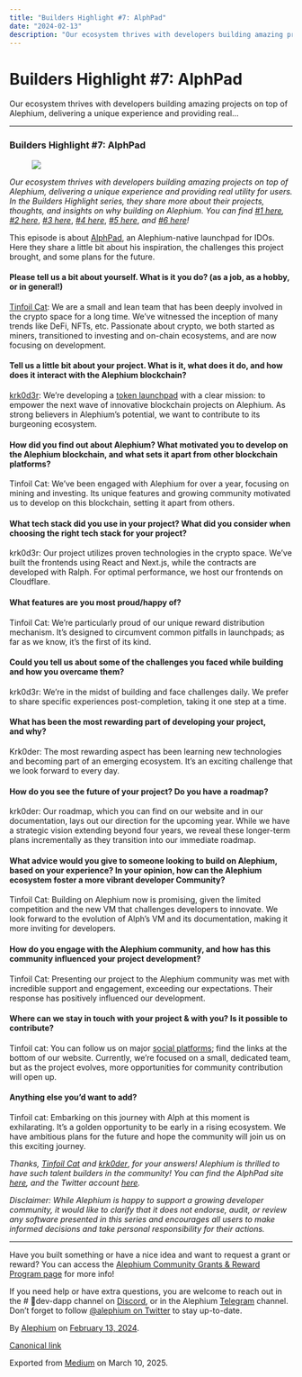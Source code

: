 ```yaml
---
title: "Builders Highlight #7: AlphPad"
date: "2024-02-13"
description: "Our ecosystem thrives with developers building amazing projects on top of Alephium, delivering a unique experience and providing real…"
---
```


<div>

# Builders Highlight \#7: AlphPad

</div>

<div class="section p-summary" field="subtitle">

Our ecosystem thrives with developers building amazing projects on top of Alephium, delivering a unique experience and providing real…

</div>

<div class="section e-content" field="body">

<div id="cebf" class="section section section--body section--first">

<div class="section-divider">

------------------------------------------------------------------------

</div>

<div class="section-content">

<div class="section-inner sectionLayout--insetColumn">

### Builders Highlight \#7: AlphPad

<figure id="9b0f" class="graf graf--figure graf-after--h3">
<img src="https://cdn-images-1.medium.com/max/800/0*Wihv0c8rulJ4F9nS" class="graf-image" data-image-id="0*Wihv0c8rulJ4F9nS" data-width="1400" data-height="467" data-is-featured="true" />
</figure>

*Our ecosystem thrives with developers building amazing projects on top of Alephium, delivering a unique experience and providing real utility for users. In the Builders Highlight series, they share more about their projects, thoughts, and insights on why building on Alephium. You can find* <a href="https://medium.com/@alephium/builders-highlight-sezame-wallet-ddb4aeb61881" class="markup--anchor markup--p-anchor" data-href="https://medium.com/@alephium/builders-highlight-sezame-wallet-ddb4aeb61881" rel="noopener" target="_blank"><em>#1 here</em></a>*,* <a href="https://medium.com/@alephium/builders-highlight-alphpaca-nfts-99c69775f04c" class="markup--anchor markup--p-anchor" data-href="https://medium.com/@alephium/builders-highlight-alphpaca-nfts-99c69775f04c" rel="noopener" target="_blank"><em>#2 here</em></a>, <a href="https://medium.com/@alephium/builders-highlight-3-ayin-6be4a6bd4ec2" class="markup--anchor markup--p-anchor" data-href="https://medium.com/@alephium/builders-highlight-3-ayin-6be4a6bd4ec2" rel="noopener" target="_blank"><em>#3 here</em></a>, <a href="https://medium.com/@alephium/builders-highlight-4-no-trust-verify-9ea495ca826f" class="markup--anchor markup--p-anchor" data-href="https://medium.com/@alephium/builders-highlight-4-no-trust-verify-9ea495ca826f" rel="noopener" target="_blank"><em>#4 here</em></a>, <a href="https://medium.com/@alephium/builders-highlight-5-deadrare-d5ff90d6161e" class="markup--anchor markup--p-anchor" data-href="https://medium.com/@alephium/builders-highlight-5-deadrare-d5ff90d6161e" rel="noopener" target="_blank"><em>#5 here</em></a>, *and* <a href="https://medium.com/@alephium/builders-highlight-6-what-the-duck-0aedc602ecfd" class="markup--anchor markup--p-anchor" data-href="https://medium.com/@alephium/builders-highlight-6-what-the-duck-0aedc602ecfd" target="_blank"><em>#6 here</em></a>*!*

This episode is about <a href="https://alphpad.com" class="markup--anchor markup--p-anchor" data-href="https://alphpad.com" rel="noopener" target="_blank">AlphPad</a>, an Alephium-native launchpad for IDOs. Here they share a little bit about his inspiration, the challenges this project brought, and some plans for the future.

#### **Please tell us a bit about yourself. What is it you do? (as a job, as a hobby, or in general!)**

<a href="https://twitter.com/tinfoilhatc4t" class="markup--anchor markup--p-anchor" data-href="https://twitter.com/tinfoilhatc4t" rel="noopener" target="_blank">Tinfoil Cat</a>: We are a small and lean team that has been deeply involved in the crypto space for a long time. We’ve witnessed the inception of many trends like DeFi, NFTs, etc. Passionate about crypto, we both started as miners, transitioned to investing and on-chain ecosystems, and are now focusing on development.

#### Tell us a little bit about your project. What is it, what does it do, and how does it interact with the Alephium blockchain?

<a href="https://twitter.com/krk0d3r" class="markup--anchor markup--p-anchor" data-href="https://twitter.com/krk0d3r" rel="noopener" target="_blank">krk0d3r</a>: We’re developing a <a href="https://twitter.com/alphpad" class="markup--anchor markup--p-anchor" data-href="https://twitter.com/alphpad" rel="noopener" target="_blank">token launchpad</a> with a clear mission: to empower the next wave of innovative blockchain projects on Alephium. As strong believers in Alephium’s potential, we want to contribute to its burgeoning ecosystem.

#### How did you find out about Alephium? What motivated you to develop on the Alephium blockchain, and what sets it apart from other blockchain platforms?

Tinfoil Cat: We’ve been engaged with Alephium for over a year, focusing on mining and investing. Its unique features and growing community motivated us to develop on this blockchain, setting it apart from others.

#### What tech stack did you use in your project? What did you consider when choosing the right tech stack for your project?

krk0d3r: Our project utilizes proven technologies in the crypto space. We’ve built the frontends using React and Next.js, while the contracts are developed with Ralph. For optimal performance, we host our frontends on Cloudflare.

#### What features are you most proud/happy of?

Tinfoil Cat: We’re particularly proud of our unique reward distribution mechanism. It’s designed to circumvent common pitfalls in launchpads; as far as we know, it’s the first of its kind.

#### Could you tell us about some of the challenges you faced while building and how you overcame them?

krk0d3r: We’re in the midst of building and face challenges daily. We prefer to share specific experiences post-completion, taking it one step at a time.

#### What has been the most rewarding part of developing your project, and why?

Krk0der: The most rewarding aspect has been learning new technologies and becoming part of an emerging ecosystem. It’s an exciting challenge that we look forward to every day.

#### How do you see the future of your project? Do you have a roadmap?

krk0der: Our roadmap, which you can find on our website and in our documentation, lays out our direction for the upcoming year. While we have a strategic vision extending beyond four years, we reveal these longer-term plans incrementally as they transition into our immediate roadmap.

#### What advice would you give to someone looking to build on Alephium, based on your experience? In your opinion, how can the Alephium ecosystem foster a more vibrant developer Community?

Tinfoil Cat: Building on Alephium now is promising, given the limited competition and the new VM that challenges developers to innovate. We look forward to the evolution of Alph’s VM and its documentation, making it more inviting for developers.

#### How do you engage with the Alephium community, and how has this community influenced your project development?

Tinfoil Cat: Presenting our project to the Alephium community was met with incredible support and engagement, exceeding our expectations. Their response has positively influenced our development.

#### Where can we stay in touch with your project & with you? Is it possible to contribute?

Tinfoil cat: You can follow us on major <a href="https://twitter.com/alphpad" class="markup--anchor markup--p-anchor" data-href="https://twitter.com/alphpad" rel="noopener" target="_blank">social platforms</a>; find the links at the bottom of our website. Currently, we’re focused on a small, dedicated team, but as the project evolves, more opportunities for community contribution will open up.

#### Anything else you’d want to add?

Tinfoil cat: Embarking on this journey with Alph at this moment is exhilarating. It’s a golden opportunity to be early in a rising ecosystem. We have ambitious plans for the future and hope the community will join us on this exciting journey.

*Thanks,* <a href="https://twitter.com/tinfoilhatc4t" class="markup--anchor markup--p-anchor" data-href="https://twitter.com/tinfoilhatc4t" rel="noopener" target="_blank"><em>Tinfoil Cat</em></a> *and* <a href="https://twitter.com/krk0d3r" class="markup--anchor markup--p-anchor" data-href="https://twitter.com/krk0d3r" rel="noopener" target="_blank"><em>krk0der</em></a>, *for your answers! Alephium is thrilled to have such talent builders in the community! You can find the AlphPad site* <a href="https://alphpad.com/" class="markup--anchor markup--p-anchor" data-href="https://alphpad.com/" rel="noopener" target="_blank"><em>here</em></a>*, and the Twitter account* <a href="https://twitter.com/alphpad" class="markup--anchor markup--p-anchor" data-href="https://twitter.com/alphpad" rel="noopener" target="_blank"><em>here</em></a>*.*

*Disclaimer: While Alephium is happy to support a growing developer community, it would like to clarify that it does not endorse, audit, or review any software presented in this series and encourages all users to make informed decisions and take personal responsibility for their actions.*

</div>

</div>

</div>

<div id="aa38" class="section section section--body section--last">

<div class="section-divider">

------------------------------------------------------------------------

</div>

<div class="section-content">

<div class="section-inner sectionLayout--insetColumn">

Have you built something or have a nice idea and want to request a grant or reward? You can access the <a href="https://github.com/alephium/community/blob/master/Grant%26RewardProgram.md" class="markup--anchor markup--p-anchor" data-href="https://github.com/alephium/community/blob/master/Grant%26RewardProgram.md" rel="noopener ugc nofollow noopener" target="_blank">Alephium Community Grants &amp; Reward Program page</a> for more info!

If you need help or have extra questions, you are welcome to reach out in the \# 🎨dev-dapp channel on <a href="https://alephium.org/discord/" class="markup--anchor markup--p-anchor" data-href="https://alephium.org/discord/" rel="noopener ugc nofollow noopener" target="_blank">Discord</a>, or in the Alephium <a href="https://t.me/alephiumgroup" class="markup--anchor markup--p-anchor" data-href="https://t.me/alephiumgroup" rel="noopener ugc nofollow noopener" target="_blank">Telegram</a> channel. Don’t forget to follow <a href="https://twitter.com/alephium" class="markup--anchor markup--p-anchor" data-href="https://twitter.com/alephium" rel="noopener ugc nofollow noopener" target="_blank">@alephium on Twitter</a> to stay up-to-date.

</div>

</div>

</div>

</div>

By <a href="https://medium.com/@alephium" class="p-author h-card">Alephium</a> on [February 13, 2024](https://medium.com/p/bbd4f4a34fd5).

<a href="https://medium.com/@alephium/builders-highlight-7-alphpad-bbd4f4a34fd5" class="p-canonical">Canonical link</a>

Exported from [Medium](https://medium.com) on March 10, 2025.
